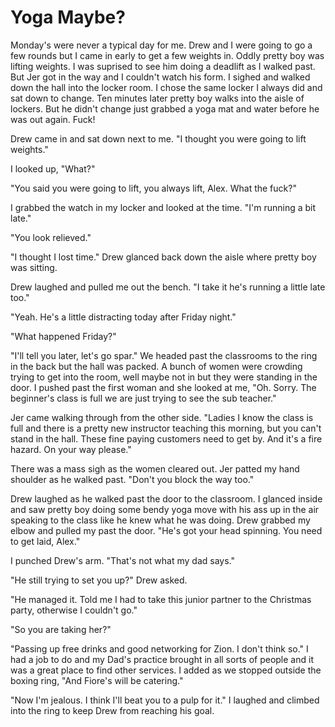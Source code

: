 # Yoga Maybe?

Monday's were never a typical day for me.  Drew and I were going to go a few rounds but I came in early to get a few weights in.  Oddly pretty boy was lifting weights.  I was suprised to see him doing a deadlift as I walked past.  But Jer got in the way and I couldn't watch his form.  I sighed and walked down the hall into the locker room.  I chose the same locker I always did and sat down to change.  Ten minutes later pretty boy walks into the aisle of lockers.  But he didn't change just grabbed a yoga mat and water before he was out again.  Fuck!

Drew came in and sat down next to me.  "I thought you were going to lift weights."

I looked up, "What?"

"You said you were going to lift, you always lift, Alex.  What the fuck?"

I grabbed the watch in my locker and looked at the time.  "I'm running a bit late."

"You look relieved."

"I thought I lost time."  Drew glanced back down the aisle where pretty boy was sitting.

Drew laughed and pulled me out the bench.  "I take it he's running a little late too."

"Yeah.  He's a little distracting today after Friday night."

"What happened Friday?"

"I'll tell you later, let's go spar."  We headed past the classrooms to the ring in the back but the hall was packed.  A bunch of women were crowding trying to get into the room, well maybe not in but they were standing in the door.  I pushed past the first woman and she looked at me, "Oh. Sorry.  The beginner's class is full we are just trying to see the sub teacher."

Jer came walking through from the other side.  "Ladies I know the class is full and there is a pretty new instructor teaching this morning, but you can't stand in the hall.  These fine paying customers need to get by.  And it's a fire hazard.  On your way please."

There was a mass sigh as the women cleared out.  Jer patted my hand shoulder as he walked past.  "Don't you block the way too."

Drew laughed as he walked past the door to the classroom.  I glanced inside and saw pretty boy doing some bendy yoga move with his ass up in the air speaking to the class like he knew what he was doing.  Drew grabbed my elbow and pulled my past the door.  "He's got your head spinning.  You need to get laid, Alex."

I punched Drew's arm.  "That's not what my dad says."

"He still trying to set you up?"  Drew asked.

"He managed it.  Told me I had to take this junior partner to the Christmas party, otherwise I couldn't go."

"So you are taking her?"

"Passing up free drinks and good networking for Zion.  I don't think so."  I had a job to do and my Dad's practice brought in all sorts of people and it was a great place to find other services. I added as we stopped outside the boxing ring, "And Fiore's will be catering."

"Now I'm jealous. I think I'll beat you to a pulp for it."  I laughed and climbed into the ring to keep Drew from reaching his goal.


